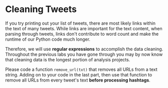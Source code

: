 # Cleaning Tweets

If you try printing out your list of tweets, there are most likely links within the text of many tweets. While links are important for the text content, when parsing through tweets, links don't contribute to word count and make the runtime of our Python code much longer.

Therefore, we will use **regular expressions** to accomplish the data cleaning. Throughout the previous labs you have gone through you may by now know that cleaning data is the longest portion of analysis projects.

Please code a function `remove_url(txt)` that removes all URLs from a text string. Adding on to your code in the last part, then use that function to remove all URLs from every tweet's text **before processing hashtags**.
